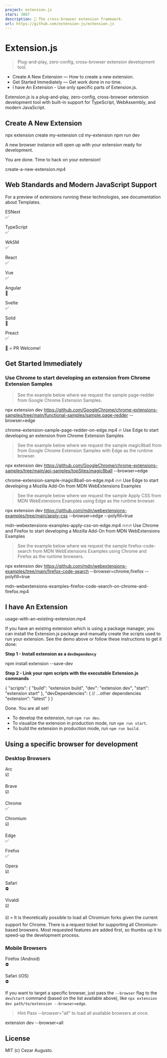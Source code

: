 ```yaml
---
project: extension.js
stars: 3867
description: 🧩 The cross-browser extension framework.
url: https://github.com/extension-js/extension.js
---
```


Extension.js
============

> Plug-and-play, zero-config, cross-browser extension development tool.

-   Create A New Extension — How to create a new extension.
-   Get Started Immediately — Get work done in no time.
-   I have An Extension - Use only specific parts of Extension.js.

Extension.js is a plug-and-play, zero-config, cross-browser extension development tool with built-in support for TypeScript, WebAssembly, and modern JavaScript.

Create A New Extension
----------------------

npx extension create my-extension
cd my-extension
npm run dev

A new browser instance will open up with your extension ready for development.

You are done. Time to hack on your extension!

create-a-new-extension.mp4

Web Standards and Modern JavaScript Support
-------------------------------------------

For a preview of extensions running these technologies, see documentation about Templates.

ESNext  
✅

TypeScript  
✅

WASM  
✅

React  
✅

Vue  
✅

Angular  
👋

Svelte  
✅

Solid  
👋

Preact  
✅

👋 = PR Welcome!

Get Started Immediately
-----------------------

### Use Chrome to start developing an extension from Chrome Extension Samples

> See the example below where we request the sample page-redder from Google Chrome Extension Samples.

npx extension dev https://github.com/GoogleChrome/chrome-extensions-samples/tree/main/functional-samples/sample.page-redder --browser=edge

chrome-extension-sample-page-redder-on-edge.mp4 🔥 Use Edge to start developing an extension from Chrome Extension Samples

> See the example below where we request the sample magic8ball from from Google Chrome Extension Samples with Edge as the runtime browser.

npx extension dev https://github.com/GoogleChrome/chrome-extensions-samples/tree/main/api-samples/topSites/magic8ball --browser=edge

chrome-extension-sample-magic8ball-on-edge.mp4 🔥🔥 Use Edge to start developing a Mozilla Add-On from MDN WebExtensions Examples

> See the example below where we request the sample Apply CSS from MDN WebExtensions Examples using Edge as the runtime browser.

npx extension dev https://github.com/mdn/webextensions-examples/tree/main/apply-css --browser=edge --polyfill=true

mdn-webextensions-examples-apply-css-on-edge.mp4 🔥🔥🔥 Use Chrome and Firefox to start developing a Mozilla Add-On from MDN WebExtensions Examples

> See the example below where we request the sample firefox-code-search from MDN WebExtensions Examples using Chrome and Firefox as the runtime browsers.

npx extension dev https://github.com/mdn/webextensions-examples/tree/main/firefox-code-search --browser=chrome,firefox --polyfill=true

mdn-webextensions-examples-firefox-code-search-on-chrome-and-firefox.mp4

I have An Extension
-------------------

usage-with-an-existing-extension.mp4

If you have an existing extension which is using a package manager, you can install the Extension.js package and manually create the scripts used to run your extension. See the demo above or follow these instructions to get it done:

**Step 1 - Install extension as a `devDependency`**

npm install extension --save-dev

**Step 2 - Link your npm scripts with the executable Extension.js commands**

{
  "scripts": {
    "build": "extension build",
    "dev": "extension dev",
    "start": "extension start"
  },
  "devDependencies": {
    // ...other dependencies
    "extension": "latest"
  }
}

Done. You are all set!

-   To develop the extension, run `npm run dev`.
-   To visualize the extension in production mode, run `npm run start`.
-   To build the extension in production mode, run `npm run build`.

Using a specific browser for development
----------------------------------------

### Desktop Browsers

Arc  
☑️

Brave  
☑️

Chrome  
✅

Chromium  
☑️

Edge  
✅

Firefox  
✅

Opera  
☑️

Safari  
⛔️

Vivaldi  
☑️

☑️ = It is theoretically possible to load all Chromium forks given the current support for Chrome. There is a request ticket for supporting all Chromium-based browsers. Most requested features are added first, so thumbs up it to speed-up the development process.

### Mobile Browsers

Firefox (Android)  
⛔️

Safari (iOS)  
⛔️

If you want to target a specific browser, just pass the `--browser` flag to the `dev`/`start` command (based on the list available above), like `npx extension dev path/to/extension --browser=edge`.

> Hint Pass --browser="all" to load all available browsers at once.

extension dev --browser=all

License
-------

MIT (c) Cezar Augusto.
